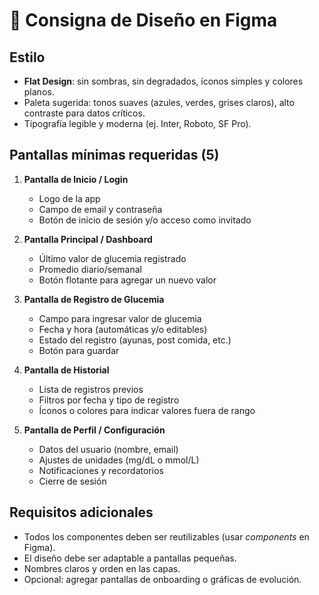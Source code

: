 # 📝 Consigna de Diseño en Figma


##  Estilo
- **Flat Design**: sin sombras, sin degradados, íconos simples y colores planos.
- Paleta sugerida: tonos suaves (azules, verdes, grises claros), alto contraste para datos críticos.
- Tipografía legible y moderna (ej. Inter, Roboto, SF Pro).

##  Pantallas mínimas requeridas (5)

1. **Pantalla de Inicio / Login**
   - Logo de la app
   - Campo de email y contraseña
   - Botón de inicio de sesión y/o acceso como invitado

2. **Pantalla Principal / Dashboard**
   - Último valor de glucemia registrado
   - Promedio diario/semanal
   - Botón flotante para agregar un nuevo valor

3. **Pantalla de Registro de Glucemia**
   - Campo para ingresar valor de glucemia
   - Fecha y hora (automáticas y/o editables)
   - Estado del registro (ayunas, post comida, etc.)
   - Botón para guardar

4. **Pantalla de Historial**
   - Lista de registros previos
   - Filtros por fecha y tipo de registro
   - Íconos o colores para indicar valores fuera de rango

5. **Pantalla de Perfil / Configuración**
   - Datos del usuario (nombre, email)
   - Ajustes de unidades (mg/dL o mmol/L)
   - Notificaciones y recordatorios
   - Cierre de sesión

##  Requisitos adicionales
- Todos los componentes deben ser reutilizables (usar *components* en Figma).
- El diseño debe ser adaptable a pantallas pequeñas.
- Nombres claros y orden en las capas.
- Opcional: agregar pantallas de onboarding o gráficas de evolución.
